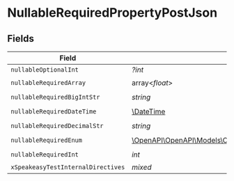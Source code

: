 # NullableRequiredPropertyPostJson


## Fields

| Field                                                                                                                                                              | Type                                                                                                                                                               | Required                                                                                                                                                           | Description                                                                                                                                                        |
| ------------------------------------------------------------------------------------------------------------------------------------------------------------------ | ------------------------------------------------------------------------------------------------------------------------------------------------------------------ | ------------------------------------------------------------------------------------------------------------------------------------------------------------------ | ------------------------------------------------------------------------------------------------------------------------------------------------------------------ |
| `nullableOptionalInt`                                                                                                                                              | *?int*                                                                                                                                                             | :heavy_minus_sign:                                                                                                                                                 | N/A                                                                                                                                                                |
| `nullableRequiredArray`                                                                                                                                            | array<*float*>                                                                                                                                                     | :heavy_check_mark:                                                                                                                                                 | N/A                                                                                                                                                                |
| `nullableRequiredBigIntStr`                                                                                                                                        | *string*                                                                                                                                                           | :heavy_check_mark:                                                                                                                                                 | N/A                                                                                                                                                                |
| `nullableRequiredDateTime`                                                                                                                                         | [\DateTime](https://www.php.net/manual/en/class.datetime.php)                                                                                                      | :heavy_check_mark:                                                                                                                                                 | N/A                                                                                                                                                                |
| `nullableRequiredDecimalStr`                                                                                                                                       | *string*                                                                                                                                                           | :heavy_check_mark:                                                                                                                                                 | N/A                                                                                                                                                                |
| `nullableRequiredEnum`                                                                                                                                             | [\OpenAPI\OpenAPI\Models\Operations\NullableRequiredPropertyPostNullableRequiredEnum](../../Models/Operations/NullableRequiredPropertyPostNullableRequiredEnum.md) | :heavy_check_mark:                                                                                                                                                 | N/A                                                                                                                                                                |
| `nullableRequiredInt`                                                                                                                                              | *int*                                                                                                                                                              | :heavy_check_mark:                                                                                                                                                 | N/A                                                                                                                                                                |
| `xSpeakeasyTestInternalDirectives`                                                                                                                                 | *mixed*                                                                                                                                                            | :heavy_minus_sign:                                                                                                                                                 | N/A                                                                                                                                                                |